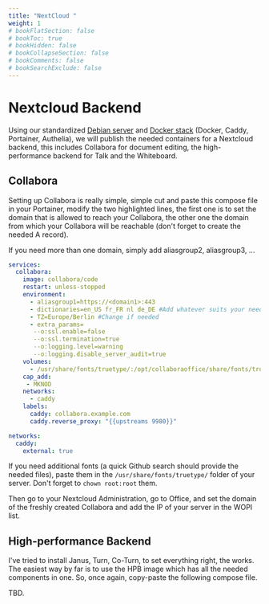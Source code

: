 ```yaml
---
title: "NextCloud "
weight: 1
# bookFlatSection: false
# bookToc: true
# bookHidden: false
# bookCollapseSection: false
# bookComments: false
# bookSearchExclude: false
---
```


# Nextcloud Backend

Using our standardized [Debian server](/docs/cloud-init/) and [Docker stack](/docs/docker/) (Docker, Caddy, Portainer, Authelia), we will publish the needed containers for a Nextcloud backend, this includes Collabora for document editing, the high-performance backend for Talk and the Whiteboard.

## Collabora

Setting up Collabora is really simple, simple cut and paste this compose file in your Portainer, modify the two highlighted lines, the first one is to set the domain that is allowed to reach your Collabora, the other one the domain from which your Collabora will be reachable (don't forget to create the needed A record).

If you need more than one domain, simply add aliasgroup2, aliasgroup3, ...

```yml {hl_lines=[6,14] style=emacs}
services:
  collabora:
    image: collabora/code
    restart: unless-stopped
    environment:
      - aliasgroup1=https://<domain1>:443
      - dictionaries=en_US fr_FR nl de_DE #Add whatever suits your needs
      - TZ=Europe/Berlin #Change if needed
      - extra_params=
       --o:ssl.enable=false
       --o:ssl.termination=true
       --o:logging.level=warning
       --o:logging.disable_server_audit=true
    volumes:
      - /usr/share/fonts/truetype/:/opt/collaboraoffice/share/fonts/truetype/local/:ro
    cap_add:
     - MKNOD
    networks:
      - caddy
    labels:
      caddy: collabora.example.com
      caddy.reverse_proxy: "{{upstreams 9980}}"

networks:
  caddy:
    external: true
```

If you need additional fonts (a quick Github search should provide the needed files), paste them in the `/usr/share/fonts/truetype/` folder of your server. Don't forget to `chown root:root` them.

Then go to your Nextcloud Administration, go to Office, and set the domain of the freshly created Collabora and add the IP of your server in the WOPI list.

## High-performance Backend

I've tried to install Janus, Turn, Co-Turn, to set everything right, the works. The easiest way by far is to use the HPB image which has all the needed components in one. So, once again, copy-paste the following compose file.

TBD.